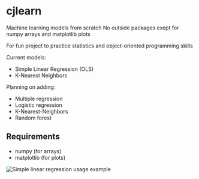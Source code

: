 # cjlearn
Machine learning models from scratch 
No outside packages exept for numpy arrays and matplotlib plots

For fun project to practice statistics and object-oriented programming skills

Current models:
- Simple Linear Regression (OLS)
- K-Nearest Neighbors

Planning on adding:
- Multiple regression
- Logistic regression
- K-Nearest-Neighbors
- Random forest

## Requirements
- numpy (for arrays)
- matplotlib (for plots)


![Simple linear regression usage example](https://github.com/CarlJacobson/cjlearn/blob/main/Images/SLR_usage_Example.gif)
